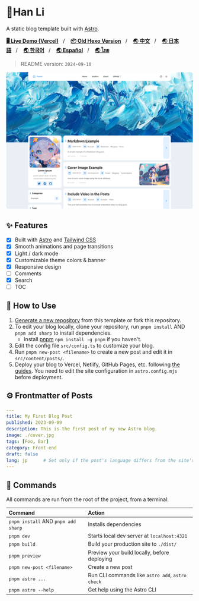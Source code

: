 # 🍥Han Li

A static blog template built with [Astro](https://astro.build).

[**🖥️ Live Demo (Vercel)**](https://han-li.vercel.app)&nbsp;&nbsp;&nbsp;/&nbsp;&nbsp;&nbsp;
[**📦 Old Hexo Version**](https://github.com/trannhukhoinguyen/han-li)&nbsp;&nbsp;&nbsp;/&nbsp;&nbsp;&nbsp;
[**🌏 中文**](https://github.com/trannhukhoinguyen/han-li/blob/main/README.zh-CN.md)&nbsp;&nbsp;&nbsp;/&nbsp;&nbsp;&nbsp;
[**🌏 日本語**](https://github.com/trannhukhoinguyen/han-li/blob/main/README.ja-JP.md)&nbsp;&nbsp;&nbsp;/&nbsp;&nbsp;&nbsp;
[**🌏 한국어**](https://github.com/trannhukhoinguyen/han-li/blob/main/README.ko.md)&nbsp;&nbsp;&nbsp;/&nbsp;&nbsp;&nbsp;
[**🌏 Español**](https://github.com/trannhukhoinguyen/han-li/blob/main/README.es.md)&nbsp;&nbsp;&nbsp;/&nbsp;&nbsp;&nbsp;
[**🌏 ไทย**](https://github.com/trannhukhoinguyen/han-li/blob/main/README.th.md)

> README version: `2024-09-10`

![Preview Image](https://raw.githubusercontent.com/saicaca/resource/main/fuwari/home.png)

## ✨ Features

- [x] Built with [Astro](https://astro.build) and [Tailwind CSS](https://tailwindcss.com)
- [x] Smooth animations and page transitions
- [x] Light / dark mode
- [x] Customizable theme colors & banner
- [x] Responsive design
- [ ] Comments
- [x] Search
- [ ] TOC

## 🚀 How to Use

1. [Generate a new repository](https://github.com/trannhukhoinguyen/han-li/generate) from this template or fork this repository.
2. To edit your blog locally, clone your repository, run `pnpm install` AND `pnpm add sharp` to install dependencies.
   - Install [pnpm](https://pnpm.io) `npm install -g pnpm` if you haven't.
3. Edit the config file `src/config.ts` to customize your blog.
4. Run `pnpm new-post <filename>` to create a new post and edit it in `src/content/posts/`.
5. Deploy your blog to Vercel, Netlify, GitHub Pages, etc. following [the guides](https://docs.astro.build/en/guides/deploy/). You need to edit the site configuration in `astro.config.mjs` before deployment.

## ⚙️ Frontmatter of Posts

```yaml
---
title: My First Blog Post
published: 2023-09-09
description: This is the first post of my new Astro blog.
image: ./cover.jpg
tags: [Foo, Bar]
category: Front-end
draft: false
lang: jp      # Set only if the post's language differs from the site's language in `config.ts`
---
```

## 🧞 Commands

All commands are run from the root of the project, from a terminal:

| Command                             | Action                                           |
|:------------------------------------|:-------------------------------------------------|
| `pnpm install` AND `pnpm add sharp` | Installs dependencies                            |
| `pnpm dev`                          | Starts local dev server at `localhost:4321`      |
| `pnpm build`                        | Build your production site to `./dist/`          |
| `pnpm preview`                      | Preview your build locally, before deploying     |
| `pnpm new-post <filename>`          | Create a new post                                |
| `pnpm astro ...`                    | Run CLI commands like `astro add`, `astro check` |
| `pnpm astro --help`                 | Get help using the Astro CLI                     |
